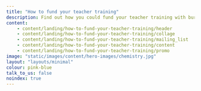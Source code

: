 ```yaml
---
title: "How to fund your teacher training"
description: Find out how you could fund your teacher training with bursaries and scholarships available up to %{scholarships_generic_maxshortened}, depending on the subject you're training to teach.
content:
    - content/landing/how-to-fund-your-teacher-training/header
    - content/landing/how-to-fund-your-teacher-training/collage
    - content/landing/how-to-fund-your-teacher-training/mailing_list
    - content/landing/how-to-fund-your-teacher-training/content
    - content/landing/how-to-fund-your-teacher-training/promo
image: "static/images/content/hero-images/chemistry.jpg"
layout: "layouts/minimal"
colour: pink-blue
talk_to_us: false
noindex: true
---
```

